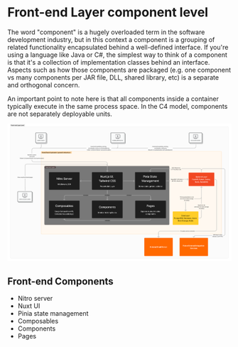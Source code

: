 # Front-end Layer component level

The word "component" is a hugely overloaded term in the software development industry, but in this context a component is a grouping of related functionality encapsulated behind a well-defined interface. If you're using a language like Java or C#, the simplest way to think of a component is that it's a collection of implementation classes behind an interface. Aspects such as how those components are packaged (e.g. one component vs many components per JAR file, DLL, shared library, etc) is a separate and orthogonal concern.

An important point to note here is that all components inside a container typically execute in the same process space. In the C4 model, components are not separately deployable units.

![Context Level](../public/component-fe.png)

## Front-end Components

- Nitro server
- Nuxt UI
- Pinia state management
- Composables
- Components
- Pages
